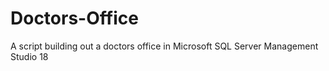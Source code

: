 # Doctors-Office
A script building out a doctors office in Microsoft SQL Server Management Studio 18
